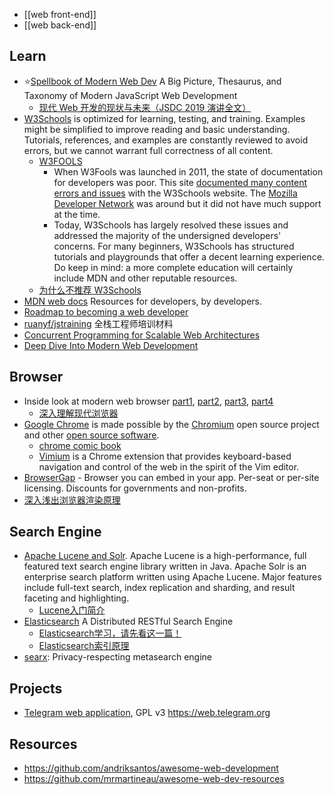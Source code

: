 
- [[web front-end]]
- [[web back-end]]



## Learn
- :star:[Spellbook of Modern Web Dev](https://github.com/dexteryy/spellbook-of-modern-webdev) A Big Picture, Thesaurus, and Taxonomy of Modern JavaScript Web Development
  - [现代 Web 开发的现状与未来（JSDC 2019 演讲全文）](https://zhuanlan.zhihu.com/p/88616149)
- [W3Schools](https://www.w3schools.com) is optimized for learning, testing, and training. Examples might be simplified to improve reading and basic understanding. Tutorials, references, and examples are constantly reviewed to avoid errors, but we cannot warrant full correctness of all content.
  - [W3FOOLS](https://www.w3fools.com) 
    - When W3Fools was launched in 2011, the state of documentation for developers was poor. This site [documented many content errors and issues](https://web.archive.org/web/20110412103745/http://w3fools.com) with the W3Schools website. The [Mozilla Developer Network](http://developer.mozilla.org/) was around but it did not have much support at the time. 
    - Today, W3Schools has largely resolved these issues and addressed the majority of the undersigned developers' concerns. For many beginners, W3Schools has structured tutorials and playgrounds that offer a decent learning experience. Do keep in mind: a more complete education will certainly include MDN and other reputable resources.
  - [为什么不推荐 W3Schools](https://zhuanlan.zhihu.com/p/22332152)
- [MDN web docs](http://developer.mozilla.org/) Resources for developers, by developers.
- [Roadmap to becoming a web developer](https://github.com/kamranahmedse/developer-roadmap)
- [ruanyf/jstraining](https://github.com/ruanyf/jstraining) 全栈工程师培训材料
- [Concurrent Programming for Scalable Web Architectures](http://berb.github.io/diploma-thesis/original/)
- [Deep Dive Into Modern Web Development](https://fullstackopen.com/en/)



## Browser
- Inside look at modern web browser [part1](https://developers.google.com/web/updates/2018/09/inside-browser-part1), [part2](https://developers.google.com/web/updates/2018/09/inside-browser-part2), [part3](https://developers.google.com/web/updates/2018/09/inside-browser-part3), [part4](https://developers.google.com/web/updates/2018/09/inside-browser-part4)
  - [深入理解现代浏览器](https://mp.weixin.qq.com/s/6aivgDpvXfiDER7Hu2u2CQ)
- [Google Chrome](https://www.google.com/chrome/) is made possible by the [Chromium](https://www.chromium.org/) open source project and other [open source software](chrome://credits/).
  - [chrome comic book](https://www.google.com/googlebooks/chrome/)
  - [Vimium](https://github.com/philc/vimium) is a Chrome extension that provides keyboard-based navigation and control of the web in the spirit of the Vim editor.
- [BrowserGap](https://github.com/dosyago/BrowserGap) - Browser you can embed in your app. Per-seat or per-site licensing. Discounts for governments and non-profits.
- [深入浅出浏览器渲染原理](https://github.com/ljianshu/Blog/issues/51)



## Search Engine
- [Apache Lucene and Solr](https://github.com/apache/lucene-solr). Apache Lucene is a high-performance, full featured text search engine library written in Java. Apache Solr is an enterprise search platform written using Apache Lucene. Major features include full-text search, index replication and sharding, and result faceting and highlighting.
  - [Lucene入门简介](https://www.cnblogs.com/rodge-run/p/6551152.html)
- [Elasticsearch](https://github.com/elastic/elasticsearch) A Distributed RESTful Search Engine
  - [Elasticsearch学习，请先看这一篇！](https://blog.csdn.net/laoyang360/article/details/52244917)
  - [Elasticsearch索引原理](https://blog.csdn.net/cyony/article/details/65437708)
- [searx](https://github.com/searx/searx): Privacy-respecting metasearch engine



## Projects
- [Telegram web application](https://github.com/zhukov/webogram), GPL v3 https://web.telegram.org



## Resources
- https://github.com/andriksantos/awesome-web-development
- https://github.com/mrmartineau/awesome-web-dev-resources

